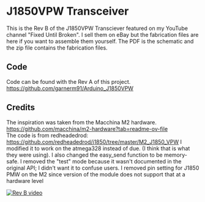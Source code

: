 # J1850VPW Transceiver
This is the Rev B of the J1850VPW Transciever featured on my YouTube channel "Fixed Until Broken". I sell them on eBay but the fabrication files are here if you want to assemble them yourself.
The PDF is the schematic and the zip file contains the fabrication files. 

## Code
Code can be found with the Rev A of this project. https://github.com/garnerm91/Arduino_J1850VPW

## Credits
The inspiration was taken from the Macchina M2 hardware. https://github.com/macchina/m2-hardware?tab=readme-ov-file <br>
The code is from redheadedrod: https://github.com/redheadedrod/j1850/tree/master/M2_J1850_VPW I modified it to work on the atmega328 instead of due. (I think that is what they were using). I also changed the easy_send function to be memory-safe. I removed the "test" mode because it wasn't documented in the original API; I didn't want it to confuse users. I removed pin setting for J1850 PMW on the M2 since version of the module does not support that at a hardware level <br>

[![Rev B video](https://img.youtube.com/vi/K-HzPAxJXCc/0.jpg)](https://youtu.be/K-HzPAxJXCc)
